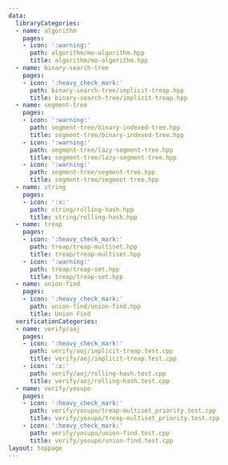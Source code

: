 ```yaml
---
data:
  libraryCategories:
  - name: algorithm
    pages:
    - icon: ':warning:'
      path: algorithm/mo-algorithm.hpp
      title: algorithm/mo-algorithm.hpp
  - name: binary-search-tree
    pages:
    - icon: ':heavy_check_mark:'
      path: binary-search-tree/implicit-treap.hpp
      title: binary-search-tree/implicit-treap.hpp
  - name: segment-tree
    pages:
    - icon: ':warning:'
      path: segment-tree/binary-indexed-tree.hpp
      title: segment-tree/binary-indexed-tree.hpp
    - icon: ':warning:'
      path: segment-tree/lazy-segment-tree.hpp
      title: segment-tree/lazy-segment-tree.hpp
    - icon: ':warning:'
      path: segment-tree/segment-tree.hpp
      title: segment-tree/segment-tree.hpp
  - name: string
    pages:
    - icon: ':x:'
      path: string/rolling-hash.hpp
      title: string/rolling-hash.hpp
  - name: treap
    pages:
    - icon: ':heavy_check_mark:'
      path: treap/treap-multiset.hpp
      title: treap/treap-multiset.hpp
    - icon: ':warning:'
      path: treap/treap-set.hpp
      title: treap/treap-set.hpp
  - name: union-find
    pages:
    - icon: ':heavy_check_mark:'
      path: union-find/union-find.hpp
      title: Union Find
  verificationCategories:
  - name: verify/aoj
    pages:
    - icon: ':heavy_check_mark:'
      path: verify/aoj/implicit-treap.test.cpp
      title: verify/aoj/implicit-treap.test.cpp
    - icon: ':x:'
      path: verify/aoj/rolling-hash.test.cpp
      title: verify/aoj/rolling-hash.test.cpp
  - name: verify/yosupo
    pages:
    - icon: ':heavy_check_mark:'
      path: verify/yosupo/treap-multiset_priority.test.cpp
      title: verify/yosupo/treap-multiset_priority.test.cpp
    - icon: ':heavy_check_mark:'
      path: verify/yosupo/union-find.test.cpp
      title: verify/yosupo/union-find.test.cpp
layout: toppage
---
```

